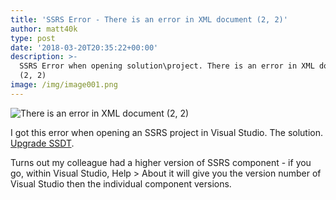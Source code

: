 ```yaml
---
title: 'SSRS Error - There is an error in XML document (2, 2)'
author: matt40k
type: post
date: '2018-03-20T20:35:22+00:00'
description: >-
  SSRS Error when opening solution\project. There is an error in XML document
  (2, 2)
image: /img/image001.png
---
```

![There is an error in XML document (2, 2)](/img/2018/03/ssiserror.png)

I got this error when opening an SSRS project in Visual Studio. The solution. [Upgrade SSDT](https://docs.microsoft.com/en-us/sql/ssdt/download-sql-server-data-tools-ssdt).

Turns out my colleague had a higher version of SSRS component - if you go, within Visual Studio, Help > About it will give you the version number of Visual Studio then the individual component versions.
